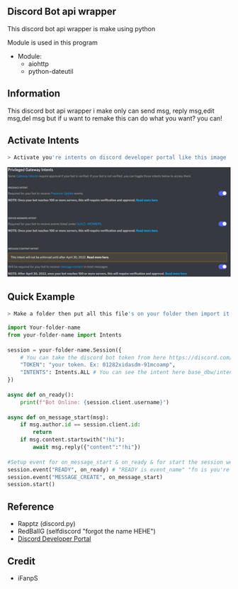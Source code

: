 ## Discord Bot api wrapper
This discord bot api wrapper is make using python

Module is used in this program

- Module:
    - aiohttp
    - python-dateutil

## Information
This discord bot api wrapper i make only can send msg, reply msg,edit msg,del msg but if u want to remake this can do what you want? you can!

## Activate Intents
```bash
> Activate you're intents on discord developer portal like this image
```
![Intents Activate](intents-activate.png)

## Quick Example
```bash
> Make a folder then put all this file's on your folder then import it as a module
```
```Python
import Your-folder-name
from your-folder-name import Intents

session = your-folder-name.Session({
    # You can take the discord bot token from here https://discord.com/developers/applications
    "TOKEN": "your token. Ex: 01282xidasdm-91mcoamp",
    "INTENTS": Intents.ALL # You can see the intent here base_dbw/intents.py. Check all the privileged gateaways here if the bot don't on or get intents error : https://discord.com/developers/applications/BotID/bot
})

async def on_ready():
    print(f"Bot Online: {session.client.username}")
    
async def on_message_start(msg):
    if msg.author.id == session.client.id:
        return
    if msg.content.startswith("!hi"):
        await msg.reply({"content":"!hi"})
        
#Setup event for on_message_start & on_ready & for start the session websocket
session.event("READY", on_ready) # "READY is event_name" "fn is you're function name "on_ready""
session.event("MESSAGE_CREATE", on_message_start)
session.start()
```

## Reference
- Rapptz (discord.py)
- RedBallG (selfdiscord "forgot the name HEHE")
- [Discord Developer Portal](https://discord.com/developers/applications)

## Credit
- iFanpS
